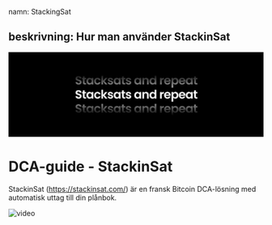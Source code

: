 namn: StackingSat

beskrivning: Hur man använder StackinSat
---

![omslag](assets/cover.jpeg)

# DCA-guide - StackinSat

StackinSat (https://stackinsat.com/) är en fransk Bitcoin DCA-lösning med automatisk uttag till din plånbok.

![video](https://www.youtube.com/watch?v=mpT3kJDfRVw)